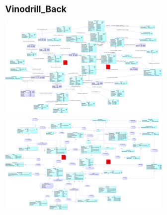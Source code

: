 # Vinodrill_Back

![MPD](https://github.com/cherifad/Vinodrill_Back/blob/master/MPD_VINODRILL.png)

![MCD](https://github.com/cherifad/Vinodrill_Back/blob/master/MCD_VINODRILL.png)
